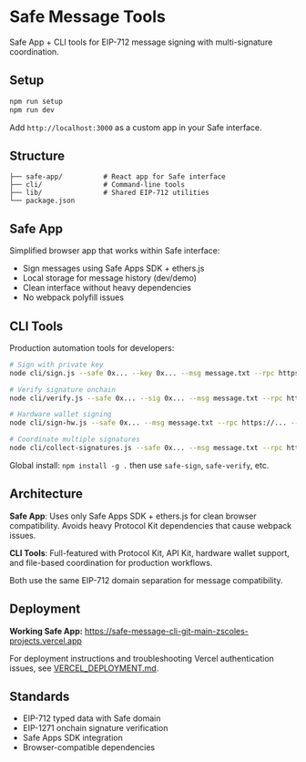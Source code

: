 # Safe Message Tools

Safe App + CLI tools for EIP-712 message signing with multi-signature coordination.

## Setup

```bash
npm run setup
npm run dev
```

Add `http://localhost:3000` as a custom app in your Safe interface.

## Structure

```
├── safe-app/          # React app for Safe interface
├── cli/               # Command-line tools  
├── lib/               # Shared EIP-712 utilities
└── package.json
```

## Safe App

Simplified browser app that works within Safe interface:
- Sign messages using Safe Apps SDK + ethers.js
- Local storage for message history (dev/demo)
- Clean interface without heavy dependencies
- No webpack polyfill issues

## CLI Tools

Production automation tools for developers:

```bash
# Sign with private key
node cli/sign.js --safe 0x... --key 0x... --msg message.txt --rpc https://...

# Verify signature onchain
node cli/verify.js --safe 0x... --sig 0x... --msg message.txt --rpc https://... --onchain

# Hardware wallet signing
node cli/sign-hw.js --safe 0x... --msg message.txt --rpc https://... --wallet ledger

# Coordinate multiple signatures  
node cli/collect-signatures.js --safe 0x... --msg message.txt --rpc https://... --sig 0x... --signer 0x...
```

Global install: `npm install -g .` then use `safe-sign`, `safe-verify`, etc.

## Architecture

**Safe App**: Uses only Safe Apps SDK + ethers.js for clean browser compatibility. Avoids heavy Protocol Kit dependencies that cause webpack issues.

**CLI Tools**: Full-featured with Protocol Kit, API Kit, hardware wallet support, and file-based coordination for production workflows.

Both use the same EIP-712 domain separation for message compatibility.

## Deployment

**Working Safe App:** https://safe-message-cli-git-main-zscoles-projects.vercel.app

For deployment instructions and troubleshooting Vercel authentication issues, see [VERCEL_DEPLOYMENT.md](./VERCEL_DEPLOYMENT.md).

## Standards

- EIP-712 typed data with Safe domain
- EIP-1271 onchain signature verification  
- Safe Apps SDK integration
- Browser-compatible dependencies
